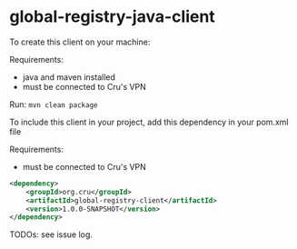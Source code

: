global-registry-java-client
===========================

To create this client on your machine:

Requirements:
 - java and maven installed
 - must be connected to Cru's VPN

Run:
 `mvn clean package`



To include this client in your project, add this dependency in your pom.xml file

Requirements:
 - must be connected to Cru's VPN
 
```xml
<dependency>
    <groupId>org.cru</groupId>
    <artifactId>global-registry-client</artifactId>
    <version>1.0.0-SNAPSHOT</version>
</dependency>
```

TODOs: see issue log.
